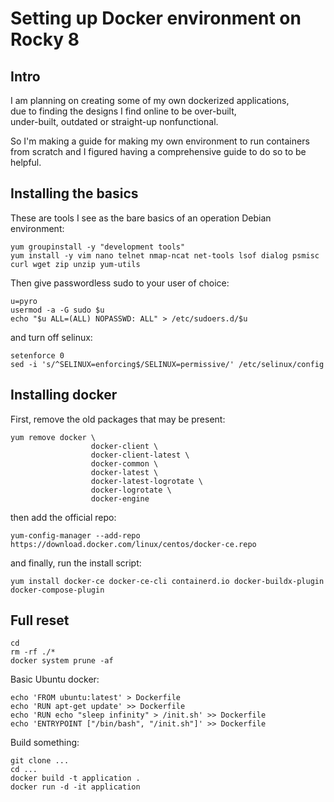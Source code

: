 # Setting up Docker environment on Rocky 8
## Intro
I am planning on creating some of my own dockerized applications,  
due to finding the designs I find online to be over-built,  
under-built, outdated or straight-up nonfunctional.  

So I'm making a guide for making my own environment to run containers  
from scratch and I figured having a comprehensive guide to do so to be helpful.  

## Installing the basics
These are tools I see as the bare basics of an operation Debian environment:  
```
yum groupinstall -y "development tools"
yum install -y vim nano telnet nmap-ncat net-tools lsof dialog psmisc curl wget zip unzip yum-utils
```
Then give passwordless sudo to your user of choice:  
```
u=pyro
usermod -a -G sudo $u
echo "$u ALL=(ALL) NOPASSWD: ALL" > /etc/sudoers.d/$u
```  
and turn off selinux:  
```
setenforce 0
sed -i 's/^SELINUX=enforcing$/SELINUX=permissive/' /etc/selinux/config
```  
## Installing docker

First, remove the old packages that may be present:  
```  
yum remove docker \
                  docker-client \
                  docker-client-latest \
                  docker-common \
                  docker-latest \
                  docker-latest-logrotate \
                  docker-logrotate \
                  docker-engine
```  
then add the official repo:  
```  
yum-config-manager --add-repo https://download.docker.com/linux/centos/docker-ce.repo
```  
and finally, run the install script:  
```  
yum install docker-ce docker-ce-cli containerd.io docker-buildx-plugin docker-compose-plugin
```   

## Full reset
```  
cd 
rm -rf ./*
docker system prune -af
```
Basic Ubuntu docker:  
```  
echo 'FROM ubuntu:latest' > Dockerfile
echo 'RUN apt-get update' >> Dockerfile
echo 'RUN echo "sleep infinity" > /init.sh' >> Dockerfile
echo 'ENTRYPOINT ["/bin/bash", "/init.sh"]' >> Dockerfile
``` 
Build something:  
```
git clone ...
cd ...
docker build -t application .
docker run -d -it application
```  
